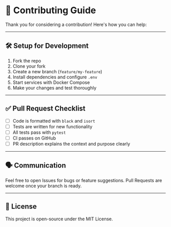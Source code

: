 # 🤝 Contributing Guide

Thank you for considering a contribution! Here's how you can help:

---

## 🛠️ Setup for Development

1. Fork the repo
2. Clone your fork
3. Create a new branch (`feature/my-feature`)
4. Install dependencies and configure `.env`
5. Start services with Docker Compose
6. Make your changes and test thoroughly

---

## ✅ Pull Request Checklist

- [ ] Code is formatted with `black` and `isort`
- [ ] Tests are written for new functionality
- [ ] All tests pass with `pytest`
- [ ] CI passes on GitHub
- [ ] PR description explains the context and purpose clearly

---

## 🗣️ Communication

Feel free to open Issues for bugs or feature suggestions. Pull Requests are welcome once your branch is ready.

---

## 📄 License

This project is open-source under the MIT License.
